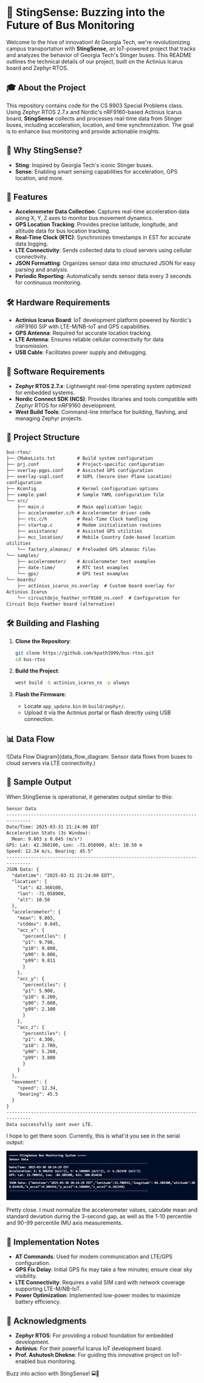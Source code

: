 # 🐝 **StingSense: Buzzing into the Future of Bus Monitoring**

Welcome to the hive of innovation! At Georgia Tech, we're revolutionizing campus transportation with **StingSense**, an IoT-powered project that tracks and analyzes the behavior of Georgia Tech's Stinger buses. This README outlines the technical details of our project, built on the Actinius Icarus board and Zephyr RTOS.

## 🎓 **About the Project**

This repository contains code for the CS 8903 Special Problems class. Using Zephyr RTOS 2.7.x and Nordic's nRF9160-based Actinius Icarus board, **StingSense** collects and processes real-time data from Stinger buses, including acceleration, location, and time synchronization. The goal is to enhance bus monitoring and provide actionable insights.

## 🌟 **Why StingSense?**

- **Sting**: Inspired by Georgia Tech's iconic Stinger buses.
- **Sense**: Enabling smart sensing capabilities for acceleration, GPS location, and more.

## 🚀 **Features**

- **Accelerometer Data Collection**: Captures real-time acceleration data along X, Y, Z axes to monitor bus movement dynamics.
- **GPS Location Tracking**: Provides precise latitude, longitude, and altitude data for bus location tracking.
- **Real-Time Clock (RTC)**: Synchronizes timestamps in EST for accurate data logging.
- **LTE Connectivity**: Sends collected data to cloud servers using cellular connectivity.
- **JSON Formatting**: Organizes sensor data into structured JSON for easy parsing and analysis.
- **Periodic Reporting**: Automatically sends sensor data every 3 seconds for continuous monitoring.

## 🛠️ **Hardware Requirements**

- **Actinius Icarus Board**: IoT development platform powered by Nordic's nRF9160 SiP with LTE-M/NB-IoT and GPS capabilities.
- **GPS Antenna**: Required for accurate location tracking.
- **LTE Antenna**: Ensures reliable cellular connectivity for data transmission.
- **USB Cable**: Facilitates power supply and debugging.

## 💾 **Software Requirements**

- **Zephyr RTOS 2.7.x**: Lightweight real-time operating system optimized for embedded systems.
- **Nordic Connect SDK (NCS)**: Provides libraries and tools compatible with Zephyr RTOS for nRF9160 development.
- **West Build Tools**: Command-line interface for building, flashing, and managing Zephyr projects.

## 📂 **Project Structure**

```plaintext
bus-rtos/
├── CMakeLists.txt        # Build system configuration
├── prj.conf              # Project-specific configuration
├── overlay-pgps.conf     # Assisted GPS configuration
├── overlay-supl.conf     # SUPL (Secure User Plane Location) configuration
├── Kconfig               # Kernel configuration options
├── sample.yaml           # Sample YAML configuration file
└── src/
    ├── main.c            # Main application logic
    ├── accelerometer.c/h # Accelerometer driver code
    ├── rtc.c/h           # Real-Time Clock handling
    ├── startup.c         # Modem initialization routines
    ├── assistance/       # Assisted GPS utilities
    ├── mcc_location/     # Mobile Country Code-based location utilities
    └── factory_almanac/  # Preloaded GPS almanac files
└── samples/
    ├── accelerometer/    # Accelerometer test examples
    ├── date-time/        # RTC test examples
    └── gps/              # GPS test examples
└── boards/
    ├── actinius_icarus_ns.overlay  # Custom board overlay for Actinius Icarus
    └── circuitdojo_feather_nrf9160_ns.conf  # Configuration for Circuit Dojo Feather board (alternative)
```

## 🛠️ **Building and Flashing**

1. **Clone the Repository**:
   ```bash
   git clone https://github.com/kpath1999/bus-rtos.git
   cd bus-rtos
   ```

2. **Build the Project**:
   ```bash
   west build -b actinius_icarus_ns -p always
   ```

3. **Flash the Firmware**:
   - Locate `app_update.bin` in `build/zephyr/`.
   - Upload it via the Actinius portal or flash directly using USB connection.

## 📊 **Data Flow**

![Data Flow Diagram](data_flow_diagram: Sensor data flows from buses to cloud servers via LTE connectivity.)

## 📝 **Sample Output**

When StingSense is operational, it generates output similar to this:

```
Sensor Data
-------------------------------------------------------------------------------
Date/Time: 2025-03-31 21:24:00 EDT
Acceleration Stats (3s Window):
  Mean: 9.803 ± 0.045 (m/s²)
GPS: Lat: 42.360100, Lon: -71.058900, Alt: 10.50 m
Speed: 12.34 m/s, Bearing: 45.5°
-------------------------------------------------------------------------------
JSON Data: {
  "datetime": "2025-03-31 21:24:00 EDT",
  "location": {
    "lat": 42.360100,
    "lon": -71.058900,
    "alt": 10.50
  },
  "accelerometer": {
    "mean": 9.803,
    "stddev": 0.045,
    "acc_x": {
      "percentiles": {
      "p1": 9.798,
      "p10": 9.800,
      "p90": 9.806,
      "p99": 9.811
      }
    },
    "acc_y": {
      "percentiles": {
      "p1": 5.900,
      "p10": 8.200,
      "p90": 7.600,
      "p99": 2.100
      }
    },
    "acc_z": {
      "percentiles": {
      "p1": 4.300,
      "p10": 2.700,
      "p90": 5.200,
      "p99": 3.800
      }
    }
  },
  "movement": {
    "speed": 12.34,
    "bearing": 45.5
  }
}
-------------------------------------------------------------------------------
Data successfully sent over LTE.
```

I hope to get there soon. Currently, this is what'd you see in the serial output:

![terminal window from actinius](images/03302025-curr-output.png)

Pretty close. I must normalize the accelerometer values, calculate mean and standard deviation during the 3-second gap, as well as the 1-10 percentile and 90-99 percentile IMU axis measurements.

## 📝 **Implementation Notes**

- **AT Commands**: Used for modem communication and LTE/GPS configuration.
- **GPS Fix Delay**: Initial GPS fix may take a few minutes; ensure clear sky visibility.
- **LTE Connectivity**: Requires a valid SIM card with network coverage supporting LTE-M/NB-IoT.
- **Power Optimization**: Implemented low-power modes to maximize battery efficiency.

## 🙏 **Acknowledgments**

- **Zephyr RTOS**: For providing a robust foundation for embedded development.
- **Actinius**: For their powerful Icarus IoT development board.
- **Prof. Ashutosh Dhekne**: For guiding this innovative project on IoT-enabled bus monitoring.

Buzz into action with StingSense! 🚍🐝